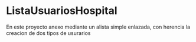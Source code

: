 # ListaUsuariosHospital
En este proyecto anexo mediante un alista simple enlazada, con herencia la creacion de dos tipos de usurarios
